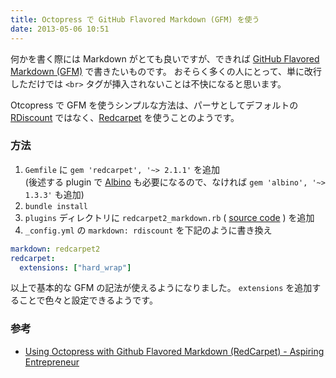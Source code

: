 ```yaml
---
title: Octopress で GitHub Flavored Markdown (GFM) を使う
date: 2013-05-06 10:51
---
```


何かを書く際には Markdown がとても良いですが、できれば [GitHub Flavored Markdown (GFM)](https://help.github.com/articles/github-flavored-markdown) で書きたいものです。
おそらく多くの人にとって、単に改行しただけでは `<br>` タグが挿入されないことは不快になると思います。

Otcopress で GFM を使うシンプルな方法は、パーサとしてデフォルトの [RDiscount](https://github.com/davidfstr/rdiscount) ではなく、[Redcarpet](https://github.com/vmg/redcarpet) を使うことのようです。

### 方法
1. `Gemfile` に `gem 'redcarpet', '~> 2.1.1'` を追加  
   (後述する plugin で [Albino](https://github.com/github/albino) も必要になるので、なければ `gem 'albino', '~> 1.3.3'` も追加)
2. `bundle install`
3. `plugins` ディレクトリに `redcarpet2_markdown.rb` ( [source code](https://github.com/nono/Jekyll-plugins) ) を追加
4. `_config.yml` の `markdown: rdiscount` を下記のように書き換え

```yaml
markdown: redcarpet2
redcarpet:
  extensions: ["hard_wrap"]
```

以上で基本的な GFM の記法が使えるようになりました。
`extensions` を追加することで色々と設定できるようです。

### 参考
- [Using Octopress with Github Flavored Markdown (RedCarpet) - Aspiring Entrepreneur](http://yangsu.github.io/blog/2012/10/11/using-octopress-with-github-flavored-markdown-redcarpet/)
